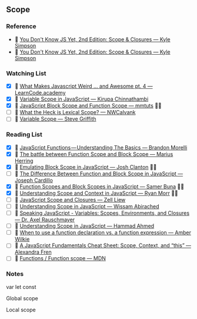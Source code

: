 ## Scope

### Reference

- 📜 [You Don't Know JS Yet, 2nd Edition: Scope & Closures — Kyle Simpson](https://github.com/getify/You-Dont-Know-JS/tree/2nd-ed/scope-closures)
- 📜 [You Don't Know JS Yet, 2nd Edition: Scope & Closures — Kyle Simpson](https://github.com/getify/You-Dont-Know-JS/tree/2nd-ed/scope-closures)

### Watching List

- [x] 🎥 [What Makes Javascript Weird ... and Awesome pt. 4 — LearnCode.academy](https://www.youtube.com/watch?v=SBwoFkRjZvE)
- [x] 🎥 [Variable Scope in JavaScript — Kirupa Chinnathambi](https://www.youtube.com/watch?v=dhp57T3p760)
- [x] 🎥 [JavaScript Block Scope and Function Scope — mmtuts](https://www.youtube.com/watch?v=aK_nuUAdr8E)  👏🏻
- [ ] 🎥 [What the Heck is Lexical Scope? — NWCalvank](https://www.youtube.com/watch?v=GhNA0r10MmA)
- [ ] 🎥 [Variable Scope — Steve Griffith](https://www.youtube.com/watch?v=FyWdrCZZavQ)

### Reading List

- [x] 📜 [JavaScript Functions — Understanding The Basics — Brandon Morelli](https://codeburst.io/javascript-functions-understanding-the-basics-207dbf42ed99)
- [x] 📜 [The battle between Function Scope and Block Scope — Marius Herring](http://www.deadcoderising.com/2017-04-11-es6-var-let-and-const-the-battle-between-function-scope-and-block-scope/)
- [x] 📜 [Emulating Block Scope in JavaScript — Josh Clanton](http://adripofjavascript.com/blog/drips/emulating-block-scope-in-javascript.html)  👏🏻
- [ ] 📜 [The Difference Between Function and Block Scope in JavaScript — Joseph Cardillo](https://medium.com/@josephcardillo/the-difference-between-function-and-block-scope-in-javascript-4296b2322abe)
- [x] 📜 [Function Scopes and Block Scopes in JavaScript — Samer Buna](https://edgecoders.com/function-scopes-and-block-scopes-in-javascript-25bbd7f293d7) 👏🏻
- [x] 📜 [Understanding Scope and Context in JavaScript — Ryan Morr](http://ryanmorr.com/understanding-scope-and-context-in-javascript/) 👏🏻
- [ ] 📜 [JavaScript Scope and Closures — Zell Liew](https://css-tricks.com/javascript-scope-closures/)
- [ ] 📜 [Understanding Scope in JavaScript — Wissam Abirached](https://developer.telerik.com/topics/web-development/understanding-scope-in-javascript/)
- [ ] 📜 [Speaking JavaScript - Variables: Scopes, Environments, and Closures — Dr. Axel Rauschmayer](http://speakingjs.com/es5/ch16.html)
- [ ] 📜 [Understanding Scope in JavaScript ― Hammad Ahmed](https://scotch.io/tutorials/understanding-scope-in-javascript)
- [ ] 📜 [When to use a function declaration vs. a function expression ― Amber Wilkie](https://medium.freecodecamp.org/when-to-use-a-function-declarations-vs-a-function-expression-70f15152a0a0)
- [ ] 📜 [A JavaScript Fundamentals Cheat Sheet: Scope, Context, and “this” ― Alexandra Fren](https://dev.to/alexandrafren/a-javascript-fundamentals-cheat-sheet-scope-context-and-this-28ai)
- [ ] 📜 [Functions / Function scope ― MDN](https://developer.mozilla.org/en-US/docs/Web/JavaScript/Guide/Functions#function_scope)

### Notes

var let const

Global scope

Local scope

